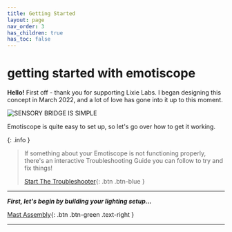 ```yaml
---
title: Getting Started
layout: page
nav_order: 3
has_children: true
has_toc: false
---
```


# **getting started** with emotiscope

**Hello!** First off - thank you for supporting Lixie Labs. I began designing this concept in March 2022, and a lot of love has gone into it up to this moment.

![SENSORY BRIDGE IS SIMPLE](https://github.com/connornishijima/sensory_bridge_docs/blob/main/img/7.jpg?raw=true)

Emotiscope is quite easy to set up, so let's go over how to get it working.

{: .info }
> If something about your Emotiscope is not functioning properly, there's an interactive Troubleshooting Guide you can follow to try and fix things!
>
> [Start The Troubleshooter](https://emotiscope.rocks/troubleshooting/){: .btn .btn-blue }

-------------------------------------------------------

***First, let's begin by building your lighting setup...***

[Mast Assembly](https://connornishijima.github.io/sensory_bridge_docs/mast_assembly.html){: .btn .btn-green .text-right }

-------------------------------------------------------
